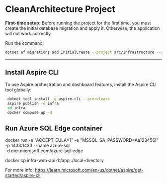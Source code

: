 # CleanArchitecture Project

**First-time setup:**
Before running the project for the first time, you must create the initial database migration and apply it. Otherwise, the application will not work correctly.

Run the command:

```sh
dotnet ef migrations add InitialCreate --project src/Infrastructure --startup-project src/Web.Api --output-dir Data/Migrations
```

---

## Install Aspire CLI

To use Aspire orchestration and dashboard features, install the Aspire CLI tool globally:

```sh
 dotnet tool install -g aspire.cli --prerelease
 aspire publish -o infra
 cd infra
 docker compose up -d
```

## Run Azure SQL Edge container

docker run -e "ACCEPT_EULA=1" -e "MSSQL_SA_PASSWORD=Aa123456!" \
 -p 1433:1433 --name azure-sql \
 -d mcr.microsoft.com/azure-sql-edge

docker cp infra-web-api-1:/app ./local-directory

For more info: https://learn.microsoft.com/en-us/dotnet/aspire/get-started/aspire-cli
